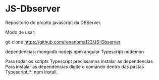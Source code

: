# JS-Dbserver
Repositorio do projeto javascript da DBServer.

Modo de usar:

git clone https://github.com/renanbmx123/JS-Dbserver

dependencias:
mongodb
nodejs
npm
angular
Typescript
nodemon

Para rodar os scripts Typescript precissamos instalar as dependencias.
Para instalar as dependencias digite o comando dentro das pastas Typescript_*:
npm install.
